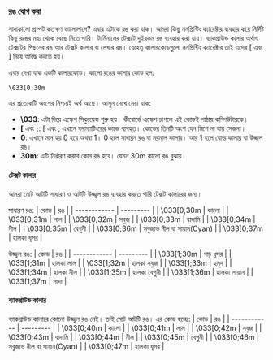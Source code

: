### রঙ যোগ করা ###

সাদাকালো প্রম্পট কতক্ষণ ভালোলাগে? এবার এটাকে রঙ করা যাক। আমরা কিছু ননপ্রিন্টিং ক্যারেক্টার ব্যবহার করে নির্দিষ্ট কিছু রঙের মধ্য থেকে বেছে নিতে পারি। টার্মিনালের টেক্সটে দুইরকম রঙ ব্যবহার করা যায়। ব্যাকগ্রাউন্ড কালার অর্থাৎ টেক্সটের পিছনের রঙ আর টেক্সট কালার বা লেখার রঙ। যেহেতু কালারকোডগুলো ননপ্রিন্টিং ক্যারেক্টার তাই এদের \[ এবং \] দিয়ে আবদ্ধ করতে হয়।

এবার দেখা যাক একটি কালারকোড। কালো রঙের কালার কোড হল:

```
\033[0;30m
```

এর প্রত্যেকটি অংশের নিশ্চয়ই অর্থ আছে। আসুন দেখে নেয়া যাক:
*  **\033**: এটা দিয়ে এস্কেপ সিক্যুয়েন্স শুরু হয়। কীবোর্ডে এস্কেপ চাপলে এই কোডই পাঠায় কম্পিউটারকে।
*  **[** এবং **;**: [ এবং ; এখানে ফরম্যাটিংয়ের কাজে ব্যবহৃত। কোডের তিনটি অংশ যেন মিশে না যায় সেজন্য।
*  **0**: এখানে মান হয় 0 হবে অথবা 1। 0 হলে সাধারন রঙ বা নরমাল কালার। আর 1 হলে বোল্ড কালার বা উজ্জ্বল রঙ।
*  **30m**: এটি নির্ধারণ করবে কোন রঙ হবে। যেমন 30m কালো রঙ বুঝায়।

#### টেক্সট কালার ####

আমরা মোট আটটি সাধারণ ও আটটি উজ্জ্বল রঙ ব্যবহার করতে পারি টেক্সট কালারের জন্য।

সাধারণ রঙ:
| কোড | রঙ |
| ------------ | --------- |
| \033[0;30m | কালো |
| \033[0;31m | লাল |
| \033[0;32m | সবুজ |
| \033[0;33m | বাদামি |
| \033[0;34m | নীল |
| \033[0;35m | বেগুনী |
| \033[0;36m | সবুজাভ নীল বা সায়ান(Cyan) |
| \033[0;37m | হালকা ধূসর |

উজ্জ্বল রঙ:
| কোড | রঙ |
| ------------ | --------- |
| \033[1;30m | গাঢ় ধূসর |
| \033[1;31m | হালকা লাল |
| \033[1;32m | হালকা সবুজ |
| \033[1;33m | হলুদ |
| \033[1;34m | হালকা নীল |
| \033[1;35m | হালকা বেগুনী |
| \033[1;36m | হালকা সায়ান |
| \033[1;37m | সাদা |

#### ব্যাকগ্রাউন্ড কালার ####

ব্যাকগ্রাউন্ড কালারে কোনো উজ্জ্বল রঙ নেই। তাই মোট আটটি রঙ। এর কোড হচ্ছে:
| কোড | রঙ |
| ------------ | --------- |
| \033[0;40m | কালো |
| \033[0;41m | লাল |
| \033[0;42m | সবুজ |
| \033[0;43m | বাদামি |
| \033[0;44m | নীল |
| \033[0;45m | বেগুনী |
| \033[0;46m | সবুজাভ নীল বা সায়ান(Cyan) |
| \033[0;47m | হালকা ধূসর |